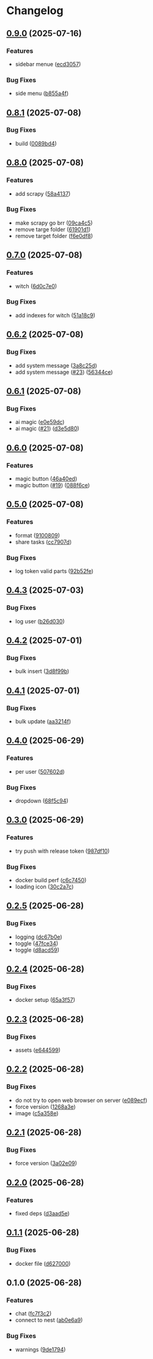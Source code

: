 # Changelog

## [0.9.0](https://github.com/LunchTimeCode/grocy/compare/v0.8.1...v0.9.0) (2025-07-16)


### Features

* sidebar menue ([ecd3057](https://github.com/LunchTimeCode/grocy/commit/ecd30572d322b891b1890ec67fd0df0ebb0b5b87))


### Bug Fixes

* side menu ([b855a4f](https://github.com/LunchTimeCode/grocy/commit/b855a4f1941f73dd7fb343adc791723975a690c3))

## [0.8.1](https://github.com/LunchTimeCode/grocy/compare/v0.8.0...v0.8.1) (2025-07-08)


### Bug Fixes

* build ([0089bd4](https://github.com/LunchTimeCode/grocy/commit/0089bd48935847e761c3bee956e228534fb2cbbe))

## [0.8.0](https://github.com/LunchTimeCode/grocy/compare/v0.7.0...v0.8.0) (2025-07-08)


### Features

* add scrapy ([58a4137](https://github.com/LunchTimeCode/grocy/commit/58a4137473a59b2b81731de8d6ad5da0c880c318))


### Bug Fixes

* make scrapy go brr ([09ca4c5](https://github.com/LunchTimeCode/grocy/commit/09ca4c588141ec1948dc151dcffcd9a1a4442928))
* remove targe folder ([61901d1](https://github.com/LunchTimeCode/grocy/commit/61901d13776b7c117cbd8a7530e1d581260409db))
* remove target folder ([f6e0df8](https://github.com/LunchTimeCode/grocy/commit/f6e0df8c3ec6df87d54407b8089de950228e8dc3))

## [0.7.0](https://github.com/LunchTimeCode/grocy/compare/v0.6.2...v0.7.0) (2025-07-08)


### Features

* witch ([6d0c7e0](https://github.com/LunchTimeCode/grocy/commit/6d0c7e0085dbe7e9a6dff5df221d1e73766980ae))


### Bug Fixes

* add indexes for witch ([51a18c9](https://github.com/LunchTimeCode/grocy/commit/51a18c943b97f932fe7722ba72fc173aeed04a9b))

## [0.6.2](https://github.com/LunchTimeCode/grocy/compare/v0.6.1...v0.6.2) (2025-07-08)


### Bug Fixes

* add system message ([3a8c25d](https://github.com/LunchTimeCode/grocy/commit/3a8c25dc1d2daa7461a685fa50b426205d0861eb))
* add system message ([#23](https://github.com/LunchTimeCode/grocy/issues/23)) ([56344ce](https://github.com/LunchTimeCode/grocy/commit/56344ce40e1a0d56f999ab5eed0ccf63940c1ee4))

## [0.6.1](https://github.com/LunchTimeCode/grocy/compare/v0.6.0...v0.6.1) (2025-07-08)


### Bug Fixes

* ai magic ([e0e59dc](https://github.com/LunchTimeCode/grocy/commit/e0e59dc52460751c26a6babc747fa6d1a075e6e2))
* ai magic ([#21](https://github.com/LunchTimeCode/grocy/issues/21)) ([d3e5d80](https://github.com/LunchTimeCode/grocy/commit/d3e5d80108baad20945e6bbcde8ca7c18445d0df))

## [0.6.0](https://github.com/LunchTimeCode/grocy/compare/v0.5.0...v0.6.0) (2025-07-08)


### Features

* magic button ([46a40ed](https://github.com/LunchTimeCode/grocy/commit/46a40ed6bf3568494761ecd6688a6f6eb154f8b8))
* magic button ([#19](https://github.com/LunchTimeCode/grocy/issues/19)) ([088f6ce](https://github.com/LunchTimeCode/grocy/commit/088f6ced51827a6ffaf04f6cc209697a5a76f698))

## [0.5.0](https://github.com/LunchTimeCode/grocy/compare/v0.4.3...v0.5.0) (2025-07-08)


### Features

* format ([9100809](https://github.com/LunchTimeCode/grocy/commit/9100809af1e0f969b71a38faa9b6b2806c219cfb))
* share tasks ([cc7907d](https://github.com/LunchTimeCode/grocy/commit/cc7907d5c5935408d8f7a8052430b890bd823881))


### Bug Fixes

* log token valid parts ([92b52fe](https://github.com/LunchTimeCode/grocy/commit/92b52fe7d9a66fc30f690b69e9dc854f3e2728a9))

## [0.4.3](https://github.com/LunchTimeCode/grocy/compare/v0.4.2...v0.4.3) (2025-07-03)


### Bug Fixes

* log user ([b26d030](https://github.com/LunchTimeCode/grocy/commit/b26d0302fac6b43467a0f862197afb26a4c4b929))

## [0.4.2](https://github.com/LunchTimeCode/grocy/compare/v0.4.1...v0.4.2) (2025-07-01)


### Bug Fixes

* bulk insert ([3d8f99b](https://github.com/LunchTimeCode/grocy/commit/3d8f99b4e1acc528dba3fb106cdd3c218c268a09))

## [0.4.1](https://github.com/LunchTimeCode/grocy/compare/v0.4.0...v0.4.1) (2025-07-01)


### Bug Fixes

* bulk update ([aa3214f](https://github.com/LunchTimeCode/grocy/commit/aa3214fdb503dcd67e41f1e483d8fef7af38d44d))

## [0.4.0](https://github.com/LunchTimeCode/grocy/compare/v0.3.0...v0.4.0) (2025-06-29)


### Features

* per user ([507602d](https://github.com/LunchTimeCode/grocy/commit/507602d4fc9d01fefbbfdb7e43d624b0ed804d56))


### Bug Fixes

* dropdown ([68f5c94](https://github.com/LunchTimeCode/grocy/commit/68f5c948ba249092a13e2393404f342c412cd34d))

## [0.3.0](https://github.com/LunchTimeCode/grocy/compare/v0.2.5...v0.3.0) (2025-06-29)


### Features

* try push with release token ([987df10](https://github.com/LunchTimeCode/grocy/commit/987df10971b7cec6e8db3b6193f968320071f576))


### Bug Fixes

* docker build perf ([c6c7450](https://github.com/LunchTimeCode/grocy/commit/c6c74509dd886194fa64c1504b33c42e01ee88d6))
* loading icon ([30c2a7c](https://github.com/LunchTimeCode/grocy/commit/30c2a7c6e7fadc5e3de234c19eea0c8bab174178))

## [0.2.5](https://github.com/LunchTimeCode/grocy/compare/v0.2.4...v0.2.5) (2025-06-28)


### Bug Fixes

* logging ([dc67b0e](https://github.com/LunchTimeCode/grocy/commit/dc67b0e76cb4928a1a508e6985bf9f5504ceb867))
* toggle ([47fce34](https://github.com/LunchTimeCode/grocy/commit/47fce346ae59e45d0cdeb87a5d1a1630635d0ec6))
* toggle ([d8acd59](https://github.com/LunchTimeCode/grocy/commit/d8acd59c234b73fc27788ec4ddcb475ee6505d99))

## [0.2.4](https://github.com/LunchTimeCode/grocy/compare/v0.2.3...v0.2.4) (2025-06-28)


### Bug Fixes

* docker setup ([65a3f57](https://github.com/LunchTimeCode/grocy/commit/65a3f57f537c75ba7a4e2550583445d34baa9b81))

## [0.2.3](https://github.com/LunchTimeCode/grocy/compare/v0.2.2...v0.2.3) (2025-06-28)


### Bug Fixes

* assets ([e644599](https://github.com/LunchTimeCode/grocy/commit/e644599a896129b31231ea76cbb157b29e6e48fb))

## [0.2.2](https://github.com/LunchTimeCode/grocy/compare/v0.2.1...v0.2.2) (2025-06-28)


### Bug Fixes

* do not try to open web browser on server ([e089ecf](https://github.com/LunchTimeCode/grocy/commit/e089ecf834f6aebc5bbbc18354124163589de2a1))
* force version ([1268a3e](https://github.com/LunchTimeCode/grocy/commit/1268a3e428721c5edd031023b25854013af256fa))
* image ([c5a358e](https://github.com/LunchTimeCode/grocy/commit/c5a358eb3746101fc3aad2aabd8fe16f3e6ae423))

## [0.2.1](https://github.com/LunchTimeCode/grocy/compare/v0.2.0...v0.2.1) (2025-06-28)


### Bug Fixes

* force version ([3a02e09](https://github.com/LunchTimeCode/grocy/commit/3a02e09becfb248c9e8421c65c0ea3ac2e83f120))

## [0.2.0](https://github.com/LunchTimeCode/grocy/compare/v0.1.1...v0.2.0) (2025-06-28)


### Features

* fixed deps ([d3aad5e](https://github.com/LunchTimeCode/grocy/commit/d3aad5e5f56c2eb61556b78e89d5cf76677ad994))

## [0.1.1](https://github.com/LunchTimeCode/grocy/compare/v0.1.0...v0.1.1) (2025-06-28)


### Bug Fixes

* docker file ([d627000](https://github.com/LunchTimeCode/grocy/commit/d627000bd9ff6d053e710f344e2ccc3d4c025b5d))

## 0.1.0 (2025-06-28)


### Features

* chat ([fc7f3c2](https://github.com/LunchTimeCode/grocy/commit/fc7f3c29c4e8f2060581f3e1fbc43bbb77107ca0))
* connect to nest ([ab0e6a9](https://github.com/LunchTimeCode/grocy/commit/ab0e6a9b00a8509e833e5a16d6579ec13d11cf8d))


### Bug Fixes

* warnings ([9de1794](https://github.com/LunchTimeCode/grocy/commit/9de17947eea88b0ea45f95428a4fe0487cd30292))
